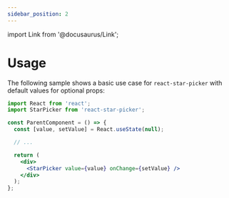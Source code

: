 ```yaml
---
sidebar_position: 2
---
```


import Link from '@docusaurus/Link';

# Usage

The following sample shows a basic use case for `react-star-picker` with default values for optional props:

```jsx static a
import React from 'react';
import StarPicker from 'react-star-picker';

const ParentComponent = () => {
  const [value, setValue] = React.useState(null);

  // ...

  return (
    <div>
      <StarPicker value={value} onChange={setValue} />
    </div>
  );
};
```
